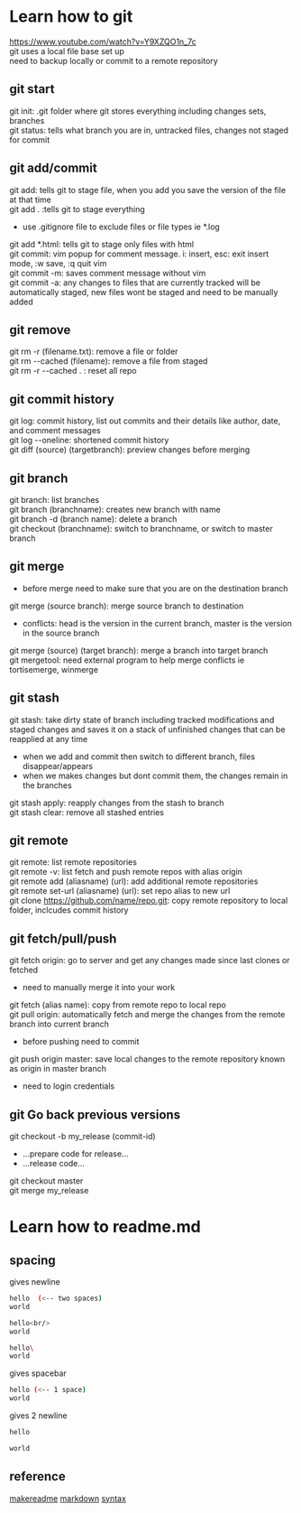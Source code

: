 # Learn how to git

https://www.youtube.com/watch?v=Y9XZQO1n_7c \
git uses a local file base set up\
need to backup locally or commit to a remote repository

## git start
git init: .git folder where git stores everything including changes sets, branches\
git status: tells what branch you are in, untracked files, changes not staged for commit

## git add/commit
git add: tells git to stage file, when you add you save the version of the file at that time\
git add .	:tells git to stage everything

* use .gitignore file to exclude files or file types ie *.log

git add *.html:	tells git to stage only files with html\
git commit: vim popup for comment message. i: insert, esc: exit insert mode, :w save, :q quit vim\
git commit -m: saves comment message without vim\
git commit -a: any changes to files that are currently tracked will be automatically staged, new files wont be staged and need to be manually added

## git remove
git rm -r (filename.txt): remove a file or folder\
git rm --cached (filename): remove a file from staged\
git rm -r --cached .	: reset all repo

## git commit history
git log: commit history, list out commits and their details like author, date, and comment messages\
git log --oneline: shortened commit history\
git diff (source) (targetbranch): preview changes before merging

## git branch
git branch: list branches\
git branch (branchname): creates new branch with name\
git branch -d (branch name): delete a branch\
git checkout (branchname): switch to branchname, or switch to master branch

## git merge

* before merge need to make sure that you are on the destination branch

git merge (source branch): merge source branch to destination

* conflicts: head is the version in the current branch, master is the version in the source branch

git merge (source) (target branch): merge a branch into target branch\
git mergetool: need external program to help merge conflicts ie tortisemerge, winmerge

## git stash
git stash: take dirty state of branch including tracked modifications and staged changes and saves it on a stack of unfinished changes that can be reapplied at any time

* when we add and commit then switch to different branch, files disappear/appears
* when we makes changes but dont commit them, the changes remain in the branches

git stash apply: reapply changes from the stash to branch\
git stash clear: remove all stashed entries

## git remote
git remote: list remote repositories\
git remote -v: list fetch and push remote repos with alias origin\
git remote add (aliasname) (url): add additional remote repositories\
git remote set-url (aliasname) (url):  set repo alias to new url\
git clone https://github.com/name/repo.git: copy remote repository to local folder, inclcudes commit history

## git fetch/pull/push
git fetch origin: go to server and get any changes made since last clones or fetched

* need to manually merge it into your work

git fetch (alias name): copy from remote repo to local repo\
git pull origin: automatically fetch and merge the changes from the remote branch into current branch

* before pushing need to commit

git push origin master: save local changes to the remote repository known as origin in master branch

* need to login credentials

## git Go back previous versions
git checkout -b my_release (commit-id)

* ...prepare code for release...
* ...release code...

git checkout master\
git merge my_release

# Learn how to readme.md

## spacing
gives newline
```bash
hello  (<-- two spaces)
world
```
```bash 
hello<br/>
world
```
```bash
hello\
world
```

gives spacebar
```bash
hello (<-- 1 space)
world
```

gives 2 newline
```bash
hello

world
```

## reference
[makereadme](https://www.makeareadme.com/)
[markdown](https://github.com/adam-p/markdown-here/wiki/Markdown-Cheatsheet)
[syntax](https://help.github.com/en/articles/basic-writing-and-formatting-syntax)
